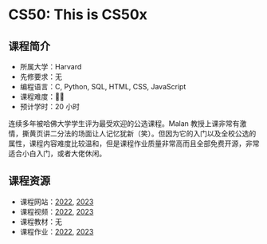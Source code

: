 # CS50: This is CS50x

## 课程简介

- 所属大学：Harvard
- 先修要求：无
- 编程语言：C, Python, SQL, HTML, CSS, JavaScript
- 课程难度：🌟🌟
- 预计学时：20 小时

连续多年被哈佛大学学生评为最受欢迎的公选课程。Malan 教授上课非常有激情，撕黄页讲二分法的场面让人记忆犹新（笑）。但因为它的入门以及全校公选的属性，课程内容难度比较温和，但是课程作业质量非常高而且全部免费开源，非常适合小白入门，或者大佬休闲。

## 课程资源

- 课程网站：[2022](https://cs50.harvard.edu/x/2022/), [2023](https://cs50.harvard.edu/x/2023/)
- 课程视频：[2022](https://cs50.harvard.edu/x/2022/), [2023](https://cs50.harvard.edu/x/2023/)
- 课程教材：无
- 课程作业：[2022](https://cs50.harvard.edu/x/2022/), [2023](https://cs50.harvard.edu/x/2023/)
